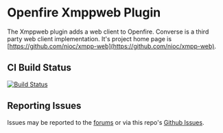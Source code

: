 # Openfire Xmppweb Plugin

The Xmppweb plugin adds a web client to Openfire. Converse is a third party web client implementation. It's project home page is [https://github.com/nioc/xmpp-web](https://github.com/nioc/xmpp-web).

## CI Build Status

[![Build Status](https://github.com/igniterealtime/openfire-xmppweb-plugin/workflows/Java%20CI/badge.svg)](https://github.com/igniterealtime/openfire-xmppweb-plugin/actions)

## Reporting Issues

Issues may be reported to the [forums](https://discourse.igniterealtime.org) or via this repo's [Github Issues](https://github.com/igniterealtime/openfire-xmppweb-plugin).
